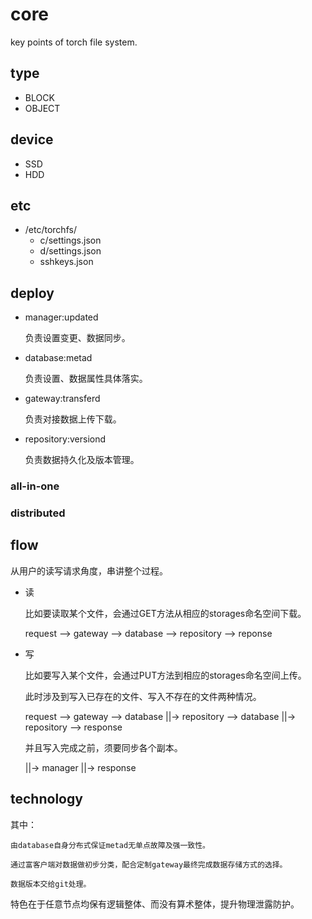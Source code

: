 # core
key points of torch file system.

## type

- BLOCK
- OBJECT

## device

- SSD
- HDD

## etc

- /etc/torchfs/
  - c/settings.json
  - d/settings.json
  - sshkeys.json

## deploy

- manager:updated

    负责设置变更、数据同步。

- database:metad

    负责设置、数据属性具体落实。

- gateway:transferd

    负责对接数据上传下载。

- repository:versiond

    负责数据持久化及版本管理。

### all-in-one

### distributed

## flow

从用户的读写请求角度，串讲整个过程。

- 读

    比如要读取某个文件，会通过GET方法从相应的storages命名空间下载。

    request --> gateway --> database --> repository --> reponse

- 写

    比如要写入某个文件，会通过PUT方法到相应的storages命名空间上传。

    此时涉及到写入已存在的文件、写入不存在的文件两种情况。

    request --> gateway --> database ||-> repository --> database ||-> repository --> response

    并且写入完成之前，须要同步各个副本。

    ||-> manager ||-> response

## technology

其中：

    由database自身分布式保证metad无单点故障及强一致性。

    通过富客户端对数据做初步分类，配合定制gateway最终完成数据存储方式的选择。

    数据版本交给git处理。

特色在于任意节点均保有逻辑整体、而没有算术整体，提升物理泄露防护。
